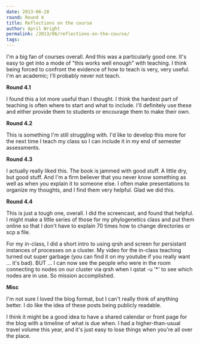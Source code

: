 ```yaml
---
date: 2013-06-28
round: Round 4
title: Reflections on the course
author: April Wright
permalink: /2013/06/reflections-on-the-course/
tags:
---
```

I'm a big fan of courses overall. And this was a particularly good one. It's easy to get into a mode of "this works well enough" with teaching. I think being forced to confront the evidence of how to teach is very, very useful. I'm an academic; I'll probably never not teach.

**Round 4.1**

I found this a lot more useful than I thought. I think the hardest part of teaching is often where to start and what to include. I'll definitely use these and either provide them to students or encourage them to make their own.

**Round 4.2**

This is something I'm still struggling with. I'd like to develop this more for the next time I teach my class so I can include it in my end of semester assessments.

**Round 4.3**

I actually really liked this. The book is jammed with good stuff. A little dry, but good stuff. And I'm a firm believer that you never know something as well as when you explain it to someone else. I often make presentations to organize my thoughts, and I find them very helpful. Glad we did this.

**Round 4.4**

This is just a tough one, overall. I did the screencast, and found that helpful. I might make a little series of those for my phylogenetics class and put them online so that I don't have to explain 70 times how to change directories or scp a file. 

For my in-class, I did a short intro to using qrsh and screen for persistant instances of processes on a cluster. My video for the in-class teaching turned out super garbage (you can find it on my youtube if you really want ... it's bad). BUT ... I can now see the people who were in the room connecting to nodes on our cluster via qrsh when I qstat -u '*' to see which nodes are in use. So mission accomplished. 

**Misc**

I'm not sure I loved the blog format, but I can't really think of anything better. I do like the idea of these posts being publicly readable.

I think it might be a good idea to have a shared calendar or front page for the blog with a timeline of what is due when. I had a higher-than-usual travel volume this year, and it's just easy to lose things when you're all over the place.
